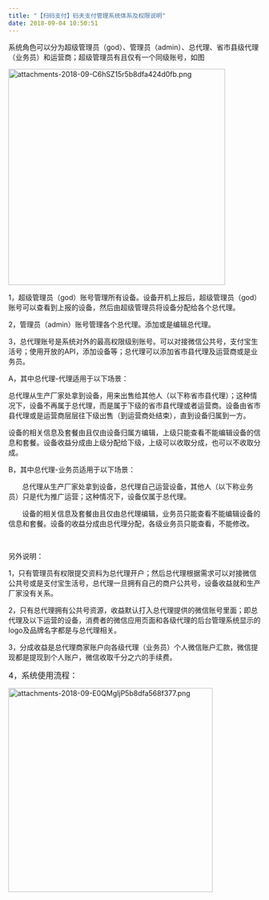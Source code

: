 ```yaml
---
title: "【扫码支付】码夫支付管理系统体系及权限说明"
date: 2018-09-04 10:50:51
---
```


<p>系统角色可以分为超级管理员（<span>god</span>）、管理员（<span>admin</span>）、总代理、省市县级代理（业务员）和运营商；超级管理员有且仅有一个同级账号，如图</p>

<p><img src="http://oldask.openluat.com/image/show/attachments-2018-09-C6hSZ15r5b8dfa424d0fb.png" class="img-responsive" style="width:432.5px;" alt="attachments-2018-09-C6hSZ15r5b8dfa424d0fb.png" /><br /></p>

<p><span>1</span>，超级管理员（<span>god</span>）账号管理所有设备。设备开机上报后，超级管理员（<span>god</span>）账号可以查看到上报的设备，然后由超级管理员将设备分配给各个总代理。<span></span></p>

<p><span>2</span>，管理员（<span>admin</span>）账号管理各个总代理。添加或是编辑总代理。<span></span></p>

<p><span>3</span>，总代理账号是系统对外的最高权限级别账号。可以对接微信公共号，支付宝生活号；使用开放的<span>API</span>，添加设备等；总代理可以添加省市县代理及运营商或是业务员。<span></span></p>

<p><span>A</span>，其中总代理<span>-</span>代理适用于以下场景：<span></span></p>

<p>总代理从生产厂家处拿到设备，用来出售给其他人（以下称省市县代理）；这种情况下，设备不再属于总代理，而是属于下级的省市县代理或者运营商。设备由省市县代理或是运营商层层往下级出售（到运营商处结束），直到设备归属到一方。<span></span></p>

<p>设备的相关信息及套餐由且仅由设备归属方编辑，上级只能查看不能编辑设备的信息和套餐。设备收益分成由上级分配给下级，上级可以收取分成，也可以不收取分成。<span></span></p>

<p><span>B</span>，其中总代理<span>-</span>业务员适用于以下场景：<span></span></p>

<p><span><span>       </span></span>总代理从生产厂家处拿到设备，总代理自己运营设备，其他人（以下称业务员）只是代为推广运营；这种情况下，设备仅属于总代理。<span></span></p>

<p><span><span>       </span></span>设备的相关信息及套餐由且仅由总代理编辑，业务员只能查看不能编辑设备的信息和套餐。设备的收益分成由总代理分配，各级业务员只能查看，不能修改。<span></span></p>

<p><span></span></p>

<p> </p>

<p>另外说明：<span></span></p>

<p><span>1</span>，只有管理员有权限提交资料为总代理开户；然后总代理根据需求可以对接微信公共号或是支付宝生活号，总代理一旦拥有自己的商户公共号，设备收益就和生产厂家没有关系。<span></span></p>

<p><span>2</span>，只有总代理拥有公共号资源，收益默认打入总代理提供的微信账号里面；即总代理及以下运营的设备，消费者的微信应用页面和各级代理的后台管理系统显示的<span>logo</span>及品牌名字都是与总代理相关。<span></span></p>

<p><span>3</span>，分成收益是总代理商家账户向各级代理（业务员）个人微信账户汇款，微信提现都是提现到个人账户，微信收取千分之六的手续费。<span></span></p>

<p></p>

<p><span style="font-size:12pt;">4</span><span style="font-size:12pt;">，系统使用流程：</span>   </p>

<p><img src="http://oldask.openluat.com/image/show/attachments-2018-09-E0QMgIjP5b8dfa568f377.png" class="img-responsive" style="width:407.5px;" alt="attachments-2018-09-E0QMgIjP5b8dfa568f377.png" /> <br /></p>